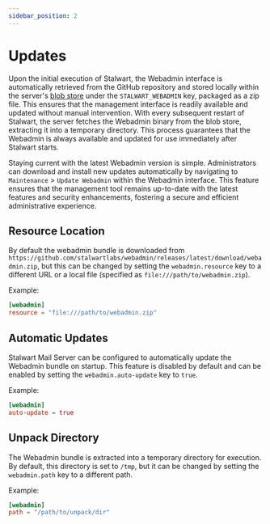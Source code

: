 ```yaml
---
sidebar_position: 2
---
```


# Updates

Upon the initial execution of Stalwart, the Webadmin interface is automatically retrieved from the GitHub repository and stored locally within the server's [blob store](/docs/storage/blob) under the `STALWART_WEBADMIN` key, packaged as a zip file. This ensures that the management interface is readily available and updated without manual intervention. With every subsequent restart of Stalwart, the server fetches the Webadmin binary from the blob store, extracting it into a temporary directory. This process guarantees that the Webadmin is always available and updated for use immediately after Stalwart starts.

Staying current with the latest Webadmin version is simple. Administrators can download and install new updates automatically by navigating to `Maintenance` > `Update Webadmin` within the Webadmin interface. This feature ensures that the management tool remains up-to-date with the latest features and security enhancements, fostering a secure and efficient administrative experience.

## Resource Location

By default the webadmin bundle is downloaded from `https://github.com/stalwartlabs/webadmin/releases/latest/download/webadmin.zip`, but this can be changed by setting the `webadmin.resource` key to a different URL or a local file (specified as `file:///path/to/webadmin.zip`).

Example:

```toml
[webadmin]
resource = "file:///path/to/webadmin.zip"
```

## Automatic Updates

Stalwart Mail Server can be configured to automatically update the Webadmin bundle on startup. This feature is disabled by default and can be enabled by setting the `webadmin.auto-update` key to `true`.

Example:

```toml
[webadmin]
auto-update = true
```

## Unpack Directory

The Webadmin bundle is extracted into a temporary directory for execution. By default, this directory is set to `/tmp`, but it can be changed by setting the `webadmin.path` key to a different path.

Example:

```toml
[webadmin]
path = "/path/to/unpack/dir"
```
